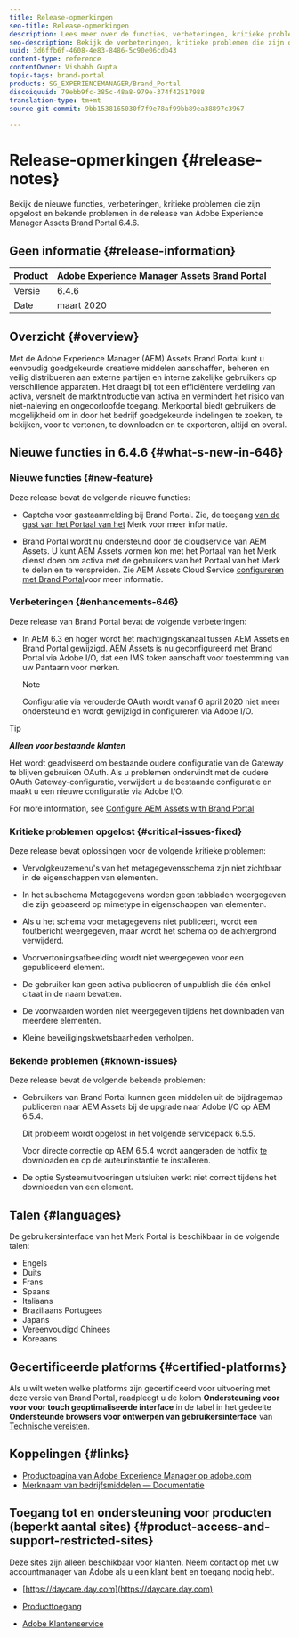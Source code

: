 ```yaml
---
title: Release-opmerkingen
seo-title: Release-opmerkingen
description: Lees meer over de functies, verbeteringen, kritieke problemen die zijn opgelost en bekende problemen in de release van Adobe Experience Manager Assets Brand Portal 6.4.6.
seo-description: Bekijk de verbeteringen, kritieke problemen die zijn opgelost en bekende problemen in de release van Adobe Experience Manager Assets Brand Portal 6.4.6.
uuid: 3d6ffb6f-4608-4e83-8486-5c90e06cdb43
content-type: reference
contentOwner: Vishabh Gupta
topic-tags: brand-portal
products: SG_EXPERIENCEMANAGER/Brand_Portal
discoiquuid: 79ebb9fc-385c-48a8-979e-374f42517988
translation-type: tm+mt
source-git-commit: 9bb1538165030f7f9e78af99bb89ea38897c3967

---
```



# Release-opmerkingen {#release-notes}

Bekijk de nieuwe functies, verbeteringen, kritieke problemen die zijn opgelost en bekende problemen in de release van Adobe Experience Manager Assets Brand Portal 6.4.6.

## Geen informatie {#release-information}

| Product | Adobe Experience Manager Assets Brand Portal |
|---|---|
| Versie | 6.4.6 |
| Date | maart 2020 |

## Overzicht {#overview}

Met de Adobe Experience Manager (AEM) Assets Brand Portal kunt u eenvoudig goedgekeurde creatieve middelen aanschaffen, beheren en veilig distribueren aan externe partijen en interne zakelijke gebruikers op verschillende apparaten. Het draagt bij tot een efficiëntere verdeling van activa, versnelt de marktintroductie van activa en vermindert het risico van niet-naleving en ongeoorloofde toegang. Merkportal biedt gebruikers de mogelijkheid om in door het bedrijf goedgekeurde indelingen te zoeken, te bekijken, voor te vertonen, te downloaden en te exporteren, altijd en overal.

## Nieuwe functies in 6.4.6 {#what-s-new-in-646}

### Nieuwe functies {#new-feature}

Deze release bevat de volgende nieuwe functies:

* Captcha voor gastaanmelding bij Brand Portal. Zie, de toegang [van de gast van het Portaal van het](../using/guest-access.md) Merk voor meer informatie.

* Brand Portal wordt nu ondersteund door de cloudservice van AEM Assets. U kunt AEM Assets vormen kon met het Portaal van het Merk dienst doen om activa met de gebruikers van het Portaal van het Merk te delen en te verspreiden.
Zie AEM Assets Cloud Service [configureren met Brand Portal](https://docs.adobe.com/content/help/en/experience-manager-cloud-service/assets/brand-portal/configure-aem-assets-with-brand-portal.html)voor meer informatie.

### Verbeteringen {#enhancements-646}

Deze release van Brand Portal bevat de volgende verbeteringen:

* In AEM 6.3 en hoger wordt het machtigingskanaal tussen AEM Assets en Brand Portal gewijzigd. AEM Assets is nu geconfigureerd met Brand Portal via Adobe I/O, dat een IMS token aanschaft voor toestemming van uw Pantaarn voor merken.

   >[!NOTE]
   >
   >Configuratie via verouderde OAuth wordt vanaf 6 april 2020 niet meer ondersteund en wordt gewijzigd in configureren via Adobe I/O.


>[!TIP]
>
>***Alleen voor bestaande klanten***
>
>Het wordt geadviseerd om bestaande oudere configuratie van de Gateway te blijven gebruiken OAuth. Als u problemen ondervindt met de oudere OAuth Gateway-configuratie, verwijdert u de bestaande configuratie en maakt u een nieuwe configuratie via Adobe I/O.


For more information, see [Configure AEM Assets with Brand Portal](configure-aem-assets-with-brand-portal.md)

### Kritieke problemen opgelost {#critical-issues-fixed}

Deze release bevat oplossingen voor de volgende kritieke problemen:

* Vervolgkeuzemenu&#39;s van het metagegevensschema zijn niet zichtbaar in de eigenschappen van elementen.

* In het subschema Metagegevens worden geen tabbladen weergegeven die zijn gebaseerd op mimetype in eigenschappen van elementen.

* Als u het schema voor metagegevens niet publiceert, wordt een foutbericht weergegeven, maar wordt het schema op de achtergrond verwijderd.

* Voorvertoningsafbeelding wordt niet weergegeven voor een gepubliceerd element.

* De gebruiker kan geen activa publiceren of unpublish die één enkel citaat in de naam bevatten.

* De voorwaarden worden niet weergegeven tijdens het downloaden van meerdere elementen.

* Kleine beveiligingskwetsbaarheden verholpen.

### Bekende problemen {#known-issues}

Deze release bevat de volgende bekende problemen:

* Gebruikers van Brand Portal kunnen geen middelen uit de bijdragemap publiceren naar AEM Assets bij de upgrade naar Adobe I/O op AEM 6.5.4.

   Dit probleem wordt opgelost in het volgende servicepack 6.5.5.

   Voor directe correctie op AEM 6.5.4 wordt aangeraden de hotfix [te](https://www.adobeaemcloud.com/content/marketplace/marketplaceProxy.html?packagePath=/content/companies/public/adobe/packages/cq650/hotfix/cq-6.5.0-hotfix-33041) downloaden en op de auteurinstantie te installeren.

* De optie Systeemuitvoeringen uitsluiten werkt niet correct tijdens het downloaden van een element.


## Talen {#languages}

De gebruikersinterface van het Merk Portal is beschikbaar in de volgende talen:

* Engels
* Duits
* Frans
* Spaans
* Italiaans
* Braziliaans Portugees
* Japans
* Vereenvoudigd Chinees
* Koreaans

## Gecertificeerde platforms {#certified-platforms}

Als u wilt weten welke platforms zijn gecertificeerd voor uitvoering met deze versie van Brand Portal, raadpleegt u de kolom **Ondersteuning voor voor voor touch geoptimaliseerde interface** in de tabel in het gedeelte **Ondersteunde browsers voor ontwerpen van gebruikersinterface** van [Technische vereisten](https://helpx.adobe.com/experience-manager/6-4/sites/deploying/using/technical-requirements.html).

## Koppelingen {#links}

* [Productpagina van Adobe Experience Manager op adobe.com](http://www.adobe.com/in/marketing-cloud/experience-manager.html)
* [Merknaam van bedrijfsmiddelen — Documentatie](https://helpx.adobe.com/nl/experience-manager/brand-portal/user-guide.html)

## Toegang tot en ondersteuning voor producten (beperkt aantal sites) {#product-access-and-support-restricted-sites}

Deze sites zijn alleen beschikbaar voor klanten. Neem contact op met uw accountmanager van Adobe als u een klant bent en toegang nodig hebt.

* [https://daycare.day.com](https://daycare.day.com)

* [Producttoegang](https://login.marketing.adobe.com)

* [Adobe Klantenservice](https://helpx.adobe.com/contact.html)
